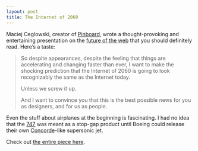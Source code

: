 ```yaml
---
layout: post
title: The Internet of 2060
---
```


Maciej Ceglowski, creator of [Pinboard](https://pinboard.in), wrote a thought-provoking and entertaining presentation on the [future of the web](http://idlewords.com/talks/web_design_first_100_years.htm) that you should definitely read. Here’s a taste:

> So despite appearances, despite the feeling that things are accelerating and changing faster than ever, I want to make the shocking prediction that the Internet of 2060 is going to look recognizably the same as the Internet today.
>
> Unless we screw it up.
>
> And I want to convince you that this is the best possible news for you as designers, and for us as people.

Even the stuff about airplanes at the beginning is fascinating. I had no idea that the [747](http://en.wikipedia.org/wiki/Boeing_747) was meant as a stop-gap product until Boeing could release their own [Concorde](https://en.wikipedia.org/wiki/Concorde)-like supersonic jet. 

Check out [the entire piece here](http://idlewords.com/talks/web_design_first_100_years.htm).